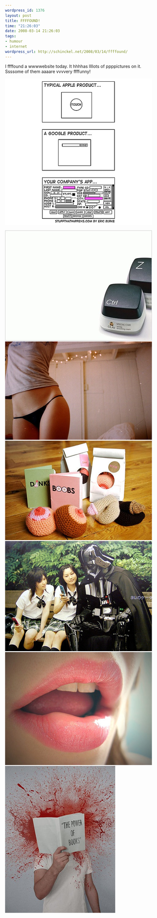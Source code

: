 ```yaml
--- 
wordpress_id: 1376
layout: post
title: FFFFOUND!
time: "21:26:03"
date: 2008-03-14 21:26:03
tags: 
- humour
- internet
wordpress_url: http://schinckel.net/2008/03/14/ffffound/
---
```

I ffffound a wwwwebsite today. It hhhhas llllots of ppppictures on it. Ssssome of them aaaare vvvvery ffffunny!

![noisydecentgraphics.typepad.com_design_images_2008_03_11_yourproduct.jpg][1]  


  
![200803142223.jpg][2] ![200803142224.jpg][3] ![200803142224.jpg][4] ![200803142224.jpg][5] ![200803142225.jpg][6] ![200803142225.jpg][7]

   [1]: /images/2008/03/noisydecentgraphics.typepad.com-design-images-2008-03-11-yourproduct.jpg
   [2]: /images/2008/03/200803142223.jpg
   [3]: /images/2008/03/2008031422242.jpg
   [4]: /images/2008/03/200803142224.jpg
   [5]: /images/2008/03/2008031422241.jpg
   [6]: /images/2008/03/200803142225.jpg
   [7]: /images/2008/03/2008031422251.jpg

